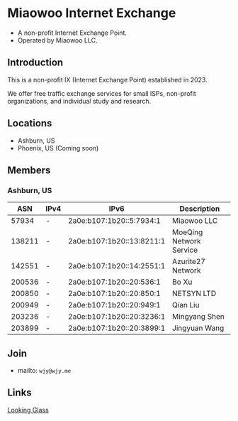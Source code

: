 # Miaowoo Internet Exchange

- A non-profit Internet Exchange Point.
- Operated by Miaowoo LLC.

## Introduction

This is a non-profit IX (Internet Exchange Point) established in 2023.

We offer free traffic exchange services for small ISPs, non-profit organizations, and individual study and research.

## Locations

- Ashburn, US
- Phoenix, US (Coming soon)

## Members

### Ashburn, US

| ASN    | IPv4 | IPv6                      | Description             |
| ------ | ---- | ------------------------- | ----------------------- |
| 57934  | -    | 2a0e:b107:1b20::5:7934:1  | Miaowoo LLC             |
| 138211 | -    | 2a0e:b107:1b20::13:8211:1 | MoeQing Network Service |
| 142551 | -    | 2a0e:b107:1b20::14:2551:1 | Azurite27 Network       |
| 200536 | -    | 2a0e:b107:1b20::20:536:1  | Bo Xu                   |
| 200850 | -    | 2a0e:b107:1b20::20:850:1  | NETSYN LTD              |
| 200949 | -    | 2a0e:b107:1b20::20:949:1  | Qian Liu                |
| 203236 | -    | 2a0e:b107:1b20::20:3236:1 | Mingyang Shen           |
| 203899 | -    | 2a0e:b107:1b20::20:3899:1 | Jingyuan Wang           |

## Join

- mailto: `wjy@wjy.me`

## Links

[Looking Glass](https://lg.wjy.me)
